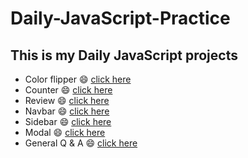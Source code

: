 # Daily-JavaScript-Practice

## This is my Daily JavaScript projects

- Color flipper :smile: [click here](https://iridescent-meerkat-587c72.netlify.app/)
- Counter :smile: [click here](https://mellow-choux-fcfe7e.netlify.app/)
- Review  :smile: [click here](https://lucky-palmier-80b11a.netlify.app/)
- Navbar :smile: [click here](https://jazzy-tanuki-a70f75.netlify.app/)
- Sidebar :smile: [click here](https://mellifluous-llama-705ca9.netlify.app/)
- Modal :smile: [click here](https://iridescent-cannoli-26efeb.netlify.app/)
- General Q & A :smile: [click here](https://shiny-beijinho-c2700e.netlify.app/)
